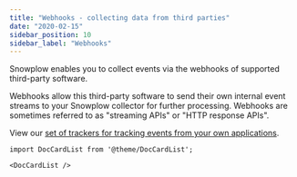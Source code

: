 ```yaml
---
title: "Webhooks - collecting data from third parties"
date: "2020-02-15"
sidebar_position: 10
sidebar_label: "Webhooks"
---
```


Snowplow enables you to collect events via the webhooks of supported third-party software.

Webhooks allow this third-party software to send their own internal event streams to your Snowplow collector for further processing. Webhooks are sometimes referred to as "streaming APIs" or "HTTP response APIs".

View our [set of trackers for tracking events from your own applications](/docs/sources/trackers/index.md).

```mdx-code-block
import DocCardList from '@theme/DocCardList';

<DocCardList />
```
